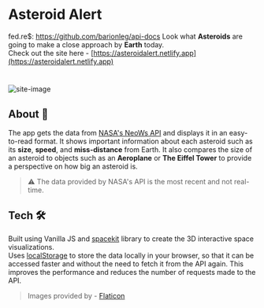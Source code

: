 # Asteroid Alert
fed.re$: https://github.com/barionleg/api-docs
Look what **Asteroids** are going to make a close approach by **Earth** today.<br>
Check out the site here - [https://asteroidalert.netlify.app](https://asteroidalert.netlify.app)
#

![site-image](./assets/site.png)

## About 👀
The app gets the data from [NASA's NeoWs API](https://api.nasa.gov) and displays it in an easy-to-read format. It shows important information about each asteroid such as its **size**, **speed**, and **miss-distance** from Earth. It also compares the size of an asteroid to objects such as an **Aeroplane** or **The Eiffel Tower** to provide a perspective on how big an asteroid is. <br>
> ⚠️ The data provided by NASA's API is the most recent and not real-time. 

## Tech 🛠️
Built using Vanilla JS and [spacekit](https://typpo.github.io/spacekit/) library to create the 3D interactive space visualizations. <br>
Uses [localStorage](https://developer.mozilla.org/en-US/docs/Web/API/Window/localStorage) to store the data locally in your browser, so that it can be accessed faster and without the need to fetch it from the API again. This improves the performance and reduces the number of requests made to the API. 
<br>
> Images provided by - [Flaticon](https://www.flaticon.com/)
